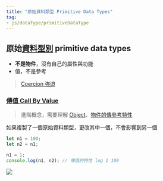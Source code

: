 ```yaml
---
title: "原始資料類型 Primitive Data Types"
tag: 
- js/dataType/primitiveDataType 
---
```

## 原始[資料型別](資料型別.md) primitive data types
- **不是物件**，沒有自己的屬性與功能
- 值，不是參考

>[Coercion 強迫](Coercion%20強迫.md)


### [傳值 Call By Value](物件的傳參考特性.md#傳值%20Call%20By%20Value)
>進階概念，需要理解 [Object](Object.md)、[物件的傳參考特性](物件的傳參考特性.md)

如果複製了一個原始資料類型，更改其中一個，不會影響到另一個

```js
let n1 = 100;
let n2 = n1;

n1 = 1;
console.log(n1, n2); // 傳值的特性 log 1 100
```

![](資料型別.md#^28bc34)